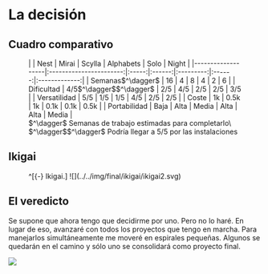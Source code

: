 # La decisión

## Cuadro comparativo
<figure>
|                   |         Nest        | Mirai | Scylla | Alphabets | Solo   |         Night |
|-------------------|:-----------------------:|:-----:|:------:|:---------:|:------:|:-------------:|
| Semanas$^\dagger$ |            16           |   4   |    8   |     4     |    2   |       6       |
| Dificultad        | 4/5$^\dagger$$^\dagger$ |  2/5  |   4/5  |    2/5    |   2/5  |      3/5      |
| Versatilidad      |           5/5           |  1/5  |   1/5  |    4/5    |   2/5  |      2/5      |
| Coste             |            1k           |  0.5k |   1k   |    0.1k   |  0.1k  |      0.5k     |
| Portabilidad      |           Baja          |  Alta |  Media |    Alta   |  Alta  |     Media     |<figcaption>
$^\dagger$ Semanas de trabajo estimadas para completarlo\
$^\dagger$$^\dagger$ Podría llegar a 5/5 por las instalaciones
</figcaption>
</figure>

## Ikigai

<figure>
^[{-} Ikigai.]
![](../../img/final/ikigai/ikigai2.svg)
</figure>

## El veredicto
Se supone que ahora tengo que decidirme por uno. Pero no lo haré. En lugar de eso, avanzaré con todos los proyectos que tengo en marcha. Para manejarlos simultáneamente me moveré en espirales pequeñas. Algunos se quedarán en el camino y sólo uno se consolidará como proyecto final. 

![](../../img/final/squid.webp)


